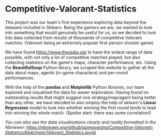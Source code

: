 # Competitive-Valorant-Statistics

This project was our team's first experience exploring data beyond the datasets included in Sklearn.
Being the gamers we are, we wanted to look into something that would genuinely be useful for us, so we decided to look into data collected from results of thousands of competitive Valorant matches. (Valorant being an extremely popular first-person shooter game)

We have found https://www.thespike.gg/ to have the widest range of data possible, with not only a lot of competitive matches played, but also collecting statistics on the game's maps, character performance, etc. Using the **BeautifulSoup** Python library, we scraped this website to gather all the data about maps, agents (in-game characters) and per-round performances.

With the help of the **pandas** and **Matplotlib** Python libraries, our team explored and visualized the data for easier exploration. Having found no outstanding results that might suggest one strategy/map/agent being better than any other, we have decided to also employ the help of sklearn's **Linear Regression** model to look into whether winning the first round tends to lead into winning the whole match. (Spoiler alert: there was some correlation!)

_You can also see the data visualisations clearly and neatly formatted in the Nbviewer: https://nbviewer.org/github/azimovaisha/Competitive-Valorant-Statistics/blob/main/Valorant_Statistics.ipynb_
